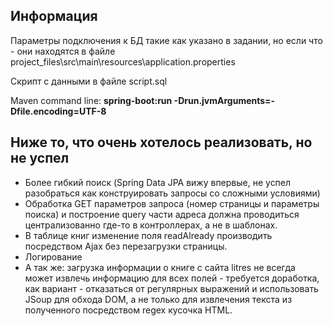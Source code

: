 ## Информация

Параметры подключения к БД такие как указано в задании, но если что - они находятся в файле
project_files\src\main\resources\application.properties

Скрипт с данными в файле script.sql

Maven command line: __spring-boot:run -Drun.jvmArguments=-Dfile.encoding=UTF-8__

## Ниже то, что очень хотелось реализовать, но не успел

* Более гибкий поиск (Spring Data JPA вижу впервые, не успел разобраться как конструировать запросы со сложными условиями)
* Обработка GET параметров запроса (номер страницы и параметры поиска) и построение query части адреса должна проводиться централизованно где-то в контроллерах, а не в шаблонах.
* В таблице книг изменение поля readAlready производить посредством Ajax без перезагрузки страницы.
* Логирование
* А так же: загрузка информации о книге с сайта litres не всегда может извлечь информацию для всех полей - требуется доработка, как вариант - отказаться от регулярных выражений и использовать JSoup для обхода DOM, а не только для извлечения текста из полученного посредством regex кусочка HTML.



